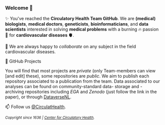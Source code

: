 ### Welcome 👋

✨ You've reached the **Circulatory Health Team GitHub**. We are **(medical) biologists**, 
**medical doctors**, **geneticists**, **bioinformaticians**, and **data scientists** 
interested in solving **medical problems** with a burning :fire: passion :heartbeat: for **cardiovascular diseases :anatomical_heart:**. 


👯 We are always happy to _collaborate_ on any subject in the field cardiovascular diseases.


🔭 GitHub Projects

You will find that most projects are _private_ (only Team-members can view [and edit] these), 
some repositories are _public_. We aim to publish each repository associated to a publication 
from the team. Data associated to our analyses can be found on community-standard data-
storage and -archiving repositories including _EGA_ and _Zenodo_ (just follow the link 
in the paper), or through [DataverseNL](https://dataverse.nl/dataverse/UMCU).


📫 Follow us [@CirculatHealth](https://twitter.com/CirculatHealth).

<sup>_Copyright since 1636 | [Center for Circulatory Health](https://www.umcutrecht.nl/en/research/center/circulatory-health)._</sup>
